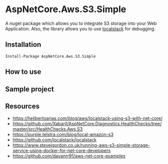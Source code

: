# AspNetCore.Aws.S3.Simple

A nuget package which allows you to integrate S3 storage into your Web Application. Also, the library allows you to use [localstack](https://github.com/localstack/localstack) for debugging.

## Installation

```
Install-Package AspNetCore.Aws.S3.Simple
```

## How to use

## Sample project

## Resources

- https://helibertoarias.com/blog/aws/localstack-using-s3-with-net-core/
- https://github.com/Xabaril/AspNetCore.Diagnostics.HealthChecks/tree/master/src/HealthChecks.Aws.S3
- https://purple.telstra.com/blog/local-amazon-s3
- https://github.com/localstack/localstack
- https://www.stevejgordon.co.uk/running-aws-s3-simple-storage-service-using-docker-for-net-core-developers
- https://github.com/dayanrr91/aws-net-core-examples
